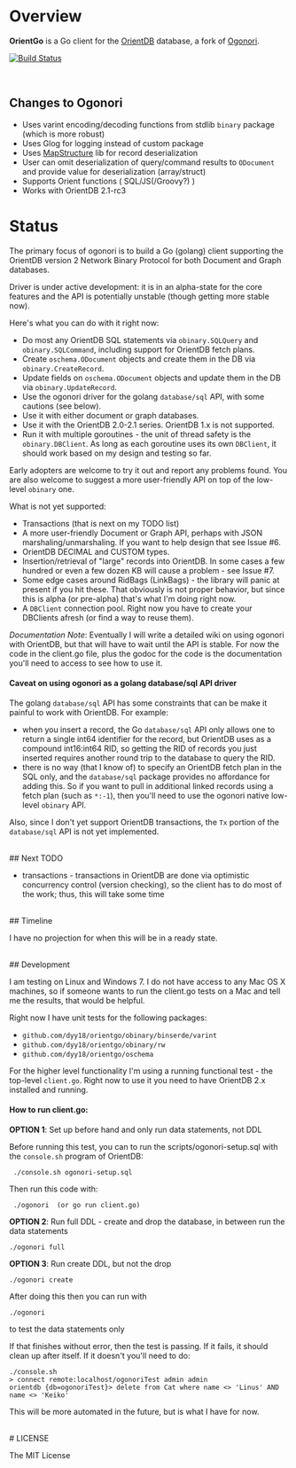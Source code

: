 # Overview

**OrientGo** is a Go client for the [OrientDB](http://orientdb.com/orientdb/) database, a fork of [Ogonori](https://github.com/quux00/ogonori).

[![Build Status](https://travis-ci.org/dyy18/orientgo.svg?branch=master)](https://travis-ci.org/dyy18/orientgo)

<br/>

## Changes to Ogonori
- Uses varint encoding/decoding functions from stdlib `binary` package (which is more robust)
- Uses Glog for logging instead of custom package
- Uses [MapStructure](http://github.com/mitchellh/mapstructure) lib for record deserialization
- User can omit deserialization of query/command results to `ODocument` and provide value for deserialization (array/struct)
- Supports Orient functions ( SQL/JS(/Groovy?) )
- Works with OrientDB 2.1-rc3

# Status

The primary focus of ogonori is to build a Go (golang) client supporting the OrientDB version 2 Network Binary Protocol for both Document and Graph databases.

Driver is under active development: it is in an alpha-state for the core features and the API is potentially unstable (though getting more stable now).

Here's what you can do with it right now:

- Do most any OrientDB SQL statements via `obinary.SQLQuery` and `obinary.SQLCommand`, including support for OrientDB fetch plans.
- Create `oschema.ODocument` objects and create them in the DB via `obinary.CreateRecord`.
- Update fields on `oschema.ODocument` objects and update them in the DB via `obinary.UpdateRecord`.
- Use the ogonori driver for the golang `database/sql` API, with some cautions (see below).
- Use it with either document or graph databases.
- Use it with the OrientDB 2.0-2.1 series. OrientDB 1.x is not supported.
- Run it with multiple goroutines - the unit of thread safety is the `obinary.DBClient`.  As long as each goroutine uses its own `DBClient`, it should work based on my design and testing so far.

Early adopters are welcome to try it out and report any problems found.  You are also welcome to suggest a more user-friendly API on top of the low-level `obinary` one.


What is not yet supported:

- Transactions (that is next on my TODO list)
- A more user-friendly Document or Graph API, perhaps with JSON marshaling/unmarshaling.  If you want to help design that see Issue #6.
- OrientDB DECIMAL and CUSTOM types.
- Insertion/retrieval of "large" records into OrientDB.  In some cases a few hundred or even a few dozen KB will cause a problem - see Issue #7.
- Some edge cases around RidBags (LinkBags) - the library will panic at present if you hit these. That obviously is not proper behavior, but since this is alpha (or pre-alpha) that's what I'm doing right now.
- A `DBClient` connection pool.  Right now you have to create your DBClients afresh (or find a way to reuse them).


*Documentation Note*: Eventually I will write a detailed wiki on using ogonori with OrientDB, but that will have to wait until the API is stable.  For now the code in the client.go file, plus the godoc for the code is the documentation you'll need to access to see how to use it.


#### Caveat on using ogonori as a golang database/sql API driver

The golang `database/sql` API has some constraints that can be make it painful to work with OrientDB.  For example:

* when you insert a record, the Go `database/sql` API only allows one to return a single int64 identifier for the record, but OrientDB uses as a compound int16:int64 RID, so getting the RID of records you just inserted requires another round trip to the database to query the RID.
* there is no way (that I know of) to specify an OrientDB fetch plan in the SQL only, and the `database/sql` package provides no affordance for adding this. So if you want to pull in additional linked records using a fetch plan (such as `*:-1`), then you'll need to use the ogonori native low-level `obinary` API.

Also, since I don't yet support OrientDB transactions, the `Tx` portion of the `database/sql` API is not yet implemented.

<br/>
## Next TODO

* transactions - transactions in OrientDB are done via optimistic concurrency control (version checking), so the client has to do most of the work; thus, this will take some time

<br/>
## Timeline

I have no projection for when this will be in a ready state.


<br/>
## Development

I am testing on Linux and Windows 7.  I do not have access to any Mac OS X machines, so if someone wants to run the client.go tests on a Mac and tell me the results, that would be helpful.


Right now I have unit tests for the following packages:

* `github.com/dyy18/orientgo/obinary/binserde/varint`
* `github.com/dyy18/orientgo/obinary/rw`
* `github.com/dyy18/orientgo/oschema`

For the higher level functionality I'm using a running functional test - the top-level `client.go`.  Right now to use it you need to have OrientDB 2.x installed and running.

#### How to run client.go:

**OPTION 1**: Set up before hand and only run data statements, not DDL

Before running this test, you can to run the scripts/ogonori-setup.sql
with the `console.sh` program of OrientDB:
  
     ./console.sh ogonori-setup.sql

Then run this code with:

     ./ogonori  (or go run client.go)

**OPTION 2**: Run full DDL - create and drop the database, in between
run the data statements

    ./ogonori full

**OPTION 3**: Run create DDL, but not the drop

    ./ogonori create

After doing this then you can run with

    ./ogonori

to test the data statements only


If that finishes without error, then the test is passing.  If it fails, it should clean up after itself.  If it doesn't you'll need to do:

    ./console.sh
    > connect remote:localhost/ogonoriTest admin admin
    orientdb {db=ogonoriTest}> delete from Cat where name <> 'Linus' AND name <> 'Keiko'

This will be more automated in the future, but is what I have for now.


<br/>
# LICENSE

The MIT License
